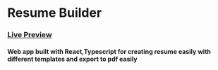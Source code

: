 # Resume Builder

### [Live Preview](https://v2-resume.vercel.app/)

#### Web app built with React,Typescript for creating resume easily with different templates and export to pdf easily

